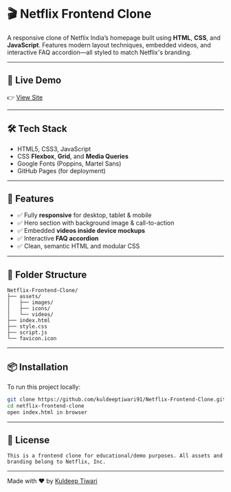 # 🎬 Netflix Frontend Clone

A responsive clone of Netflix India’s homepage built using **HTML**, **CSS**, and **JavaScript**. Features modern layout techniques, embedded videos, and interactive FAQ accordion—all styled to match Netflix's branding.

---

## 🚀 Live Demo

👉 [View Site](https://kuldeeptiwari91.github.io/Netflix-Frontend-Clone/)  

---

## 🛠️ Tech Stack

- HTML5, CSS3, JavaScript
- CSS **Flexbox**, **Grid**, and **Media Queries**
- Google Fonts (Poppins, Martel Sans)
- GitHub Pages (for deployment)

---

## 📱 Features

- ✅ Fully **responsive** for desktop, tablet & mobile
- ✅ Hero section with background image & call-to-action
- ✅ Embedded **videos inside device mockups**
- ✅ Interactive **FAQ accordion**
- ✅ Clean, semantic HTML and modular CSS

---

## 📂 Folder Structure

```plaintext
Netflix-Frontend-Clone/
├── assets/
│   ├── images/
│   ├── icons/
│   └── videos/
├── index.html
├── style.css
├── script.js
└── favicon.icon
```

---

## 📦 Installation
To run this project locally:

```bash
git clone https://github.com/kuldeeptiwari91/Netflix-Frontend-Clone.git
cd netflix-frontend-clone
open index.html in browser
```

---

## 📄 License

```plaintext
This is a frontend clone for educational/demo purposes. All assets and branding belong to Netflix, Inc.
```
---

Made with ❤️ by [Kuldeep Tiwari](https://github.com/kuldeeptiwari91)
